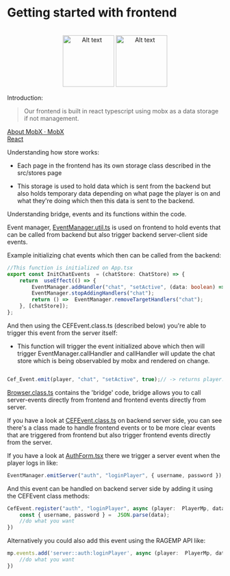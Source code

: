
#  Getting started with frontend
>
<br>
<center>
<img title="a title" alt="Alt text" src="https://upload.wikimedia.org/wikipedia/commons/thumb/a/a7/React-icon.svg/2300px-React-icon.svg.png" width="120px">
  <img title="a title" alt="Alt text" src="https://mobx.js.org/assets/mobx.png" width="120px">
</center>

Introduction:
> Our frontend is built in react typescript using mobx as a data storage if not management.

[About MobX · MobX](https://mobx.js.org/README.html)<br>
[React](https://react.dev/)

Understanding how store works:

* Each page in the frontend has its own storage class described in the src/stores page

* This storage is used to hold data which is sent from the backend but also holds temporary data depending on what page the player is on and what they're doing which then this data is sent to the backend.

>

Understanding bridge, events and its functions within the code.<br>

Event manager, [EventManager.util.ts](https://github.com/shr0x/ragemp-rp-framework/blob/main/source/frontend/src/utils/EventManager.util.ts) is used on frontend to hold events that can be called from backend but also trigger backend server-client side events.

  

Example initializing chat events which then can be called from the backend:

```ts
//This function is initialized on App.tsx
export const InitChatEvents  = (chatStore: ChatStore) => {
    return  useEffect(() => {
        EventManager.addHandler("chat", "setActive", (data: boolean) =>  chatStore.setActive(data));
        EventManager.stopAddingHandlers("chat");
        return () =>  EventManager.removeTargetHandlers("chat");
    }, [chatStore]);
};

```

And then using the CEFEvent.class.ts (described below) you're able to trigger this event from the server itself:

* This function will trigger the event initialized above which then will trigger EventManager.callHandler and callHandler will update the chat store which is being observabled by mobx and rendered on change.

```ts

Cef_Event.emit(player, "chat", "setActive", true);// -> returns player.call('client::eventManager', ['cef::chat:setActive', true]);

```
[Browser.class.ts](https://github.com/shr0x/ragemp-rp-framework/blob/main/source/backend/client/classes/Browser.class.ts) contains the 'bridge' code, bridge allows you to call server-events directly from frontend and frontend events directly from server.

  

If you have a look at [CEFEvent.class.ts](https://github.com/shr0x/ragemp-rp-framework/blob/main/source/backend/server/classes/CEFEvent.class.ts) on backend server side, you can see there's a class made to handle frontend events or to be more clear events that are triggered from frontend but also trigger frontend events directly from the server.

  

If you have a look at [AuthForm.tsx](https://github.com/shr0x/ragemp-rp-framework/blob/main/source/frontend/src/pages/auth/components/AuthForm.tsx) there we trigger a server event when the player logs in like:

```ts
EventManager.emitServer("auth", "loginPlayer", { username, password });
```

And this event can be handled on backend server side by adding it using the CEFEvent class methods:

```ts
CefEvent.register("auth", "loginPlayer", async (player:  PlayerMp, data:  string) => {
    const { username, password } =  JSON.parse(data);
    //do what you want
})
```

Alternatively you could also add this event using the RAGEMP API like:

```ts
mp.events.add('server::auth:loginPlayer', async (player:  PlayerMp, data:  string) => {
    //do what you want
})
```